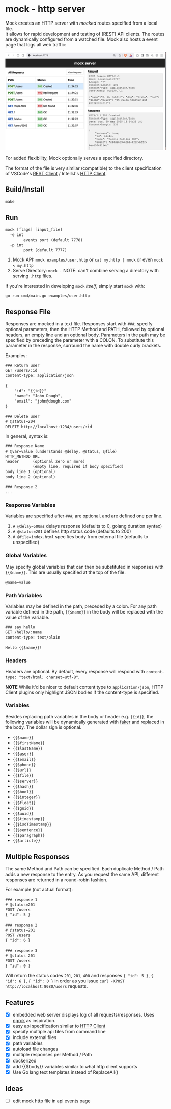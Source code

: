 # mock - http server

Mock creates an HTTP server with *mocked* routes specified from a local file.  
It allows for rapid development and testing of (REST) API clients.  The routes 
are dynamically configured from a watched file.  Mock also hosts a event page
that logs all web traffic:

![API Requests Logger](docs/events.png)

For added flexibility, Mock optionally serves a specified directory.

The format of the file is very similar (compatible) to the client specification
of VSCode's [REST Client](https://marketplace.visualstudio.com/items?itemName=humao.rest-client) / IntelliJ's [HTTP Client](https://www.jetbrains.com/help/idea/http-client-in-product-code-editor.html#creating-http-request-files). 

## Build/Install

    make

## Run

    mock [flags] [input_file]
      -e int
        	events port (default 7778)
      -p int
        	port (default 7777)
  
1. Mock API: `mock examples/user.http` or `cat my.http | mock` or even `mock < my.http`
2. Serve Directory: `mock .`  NOTE: can't combine serving a directory with serving `.http` files.
   
If you're interested in developing `mock` *itself*, simply start `mock` with:

    go run cmd/main.go examples/user.http

## Response File

Responses are mocked in a text file.  Responses start with `###`, specify optional 
parameters, then the HTTP Method and PATH, followed by optional headers, an 
empty line and an optional body. Parameters in the path may be specified by preceding 
the parameter with a COLON.  To substitute this parameter in the response, surround 
the name with double curly brackets.

Examples:

    ### Return user
    GET /users/:id
    content-type: application/json

    {
        "id": "{{id}}"
        "name": "John Dough",
        "email": "john@dough.com"
    }

    ### Delete user
    # @status=204
    DELETE http://localhost:1234/users/:id

In general, syntax is:

    ### Response Name
    # @var=value (understands @delay, @status, @file)
    HTTP_METHOD URL 
    header      (optional zero or more)
                (empty line, required if body specified)
    body line 1 (optional)
    body line 2 (optional)
    
    ### Response 2
    ...

### Response Variables

Variables are specified after `###`, are optional, and are defined one per line.

1. `# @delay=500ms` delays response (defaults to 0, golang duration syntax)
2. `# @status=201` defines http status code (defaults to 200)
3. `# @file=index.html` specifies body from external file (defaults to unspecified)

### Global Variables

May specify global variables that can then be substituted in responses
with `{{$name}}`.  This are usually specified at the top of the file.

`@name=value`

### Path Variables

Variables may be defined in the path, preceded by a colon.  For any path variable
defined in the path, `{{$name}}` in the body will be replaced with the value
of the variable.

    ### say hello
    GET /hello/:name
    content-type: text/plain

    Hello {{$name}}!

### Headers

Headers are optional.  By default, every response will respond
with `content-type: "text/html; charset=utf-8"`.  

**NOTE** While it'd be nicer to default content type to `application/json`, 
HTTP Client plugins only highlight JSON bodies if the content-type
is specified.

### Variables

Besides replacing path variables in the body or header e.g. `{{id}}`, the following
variables will be dynamically generated with [faker](https://github.com/jaswdr/faker)
and replaced in the body.  The dollar sign is optional.
 
* `{{$name}}`
* `{{$firstName}}`
* `{{$lastName}}`
* `{{$user}}`
* `{{$email}}`
* `{{$phone}}`
* `{{$url}}`
* `{{$file}}`
* `{{$server}}`
* `{{$hash}}`
* `{{$bool}}`
* `{{$integer}}`
* `{{$float}}`
* `{{$guid}}`
* `{{$uuid}}`
* `{{$timestamp}}`
* `{{$isoTimestamp}}`
* `{{$sentence}}`
* `{{$paragraph}}`
* `{{$article}}`

## Multiple Responses

The same Method and Path can be specified.  Each duplicate Method / Path adds
a new response to the entry.  As you request the same API, different responses
are returned in a round-robin fashion.

For example (not actual format):

    ### response 1
    # @status=201
    POST /users
    { "id": 5 }

    ### response 2
    # @status=201
    POST /users
    { "id": 6 }

    ### response 3
    # @status 201
    POST /users
    { "id": 0 }

Will return the status codes `201`, `201`, `400` and responses `{ "id": 5 }`, 
`{ "id": 6 }`, `{ "id": 0 }` in order as you issue
`curl -XPOST http://localhost:8080/users` requests.


## Features

- [x] embedded web server displays log of all requests/responses.  Uses [ngrok](https://ngrok.com) as inspiration.
- [x] easy api specification similar to [HTTP Client](https://www.jetbrains.com/help/idea/http-client-in-product-code-editor.html)
- [x] specify multiple api files from command line
- [x] include external files
- [x] path variables
- [x] autoload file changes
- [x] multiple responses per Method / Path
- [x] dockerized
- [x] add {{$body}} variables similar to what http client supports
- [x] Use Go lang text templates instead of ReplaceAll()

## Ideas

- [ ] edit mock http file in api events page
